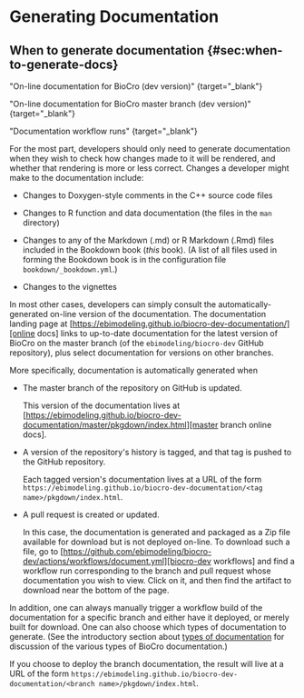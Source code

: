 # Generating Documentation

## When to generate documentation {#sec:when-to-generate-docs}

[online docs]: https://ebimodeling.github.io/biocro-dev-documentation/
  "On-line documentation for BioCro (dev version)" {target="_blank"}

[master branch online docs]: https://ebimodeling.github.io/biocro-dev-documentation/master/pkgdown/index.html
  "On-line documentation for BioCro master branch (dev version)" {target="_blank"}

[biocro-dev workflows]: https://github.com/ebimodeling/biocro-dev/actions/workflows/document.yml
  "Documentation workflow runs" {target="_blank"}

For the most part, developers should only need to generate
documentation when they wish to check how changes made to it will be
rendered, and whether that rendering is more or less correct.  Changes
a developer might make to the documentation include:

* Changes to Doxygen-style comments in the C++ source code files

* Changes to R function and data documentation (the files in the `man`
  directory)

* Changes to any of the Markdown (.md) or R Markdown (.Rmd) files
  included in the Bookdown book (_this_ book).  (A list of all files
  used in forming the Bookdown book is in the configuration file
  `bookdown/_bookdown.yml`.)

* Changes to the vignettes

In most other cases, developers can simply consult the
automatically-generated on-line version of the documentation.  The
documentation landing page at
[https://ebimodeling.github.io/biocro-dev-documentation/][online docs]
links to up-to-date documentation for the latest version of BioCro on
the master branch (of the `ebimodeling/biocro-dev` GitHub repository),
plus select documentation for versions on other branches.

More specifically, documentation is automatically generated when

* The master branch of the repository on GitHub is updated.

  This version of the documentation lives at
  [https://ebimodeling.github.io/biocro-dev-documentation/master/pkgdown/index.html][master
  branch online docs].

* A version of the repository's history is tagged, and that tag is
  pushed to the GitHub repository.

  Each tagged version's documentation lives at a URL of the form
  `https://ebimodeling.github.io/biocro-dev-documentation/<tag
  name>/pkgdown/index.html`.

* A pull request is created or updated.

  In this case, the documentation is generated and packaged as a Zip
  file available for download but is not deployed on-line.  To
  download such a file, go to
  [https://github.com/ebimodeling/biocro-dev/actions/workflows/document.yml][biocro-dev
  workflows] and find a workflow run corresponding to the branch and
  pull request whose documentation you wish to view.  Click on it, and
  then find the artifact to download near the bottom of the page.

In addition, one can always manually trigger a workflow build of the
documentation for a specific branch and either have it deployed, or
merely built for download.  One can also choose which types of
documentation to generate.  (See the introductory section about [types
of documentation](#sec:documenation-types) for discussion of the
various types of BioCro documentation.)

If you choose to deploy the branch documentation, the result will live
at a URL of the form
`https://ebimodeling.github.io/biocro-dev-documentation/<branch
name>/pkgdown/index.html`.
